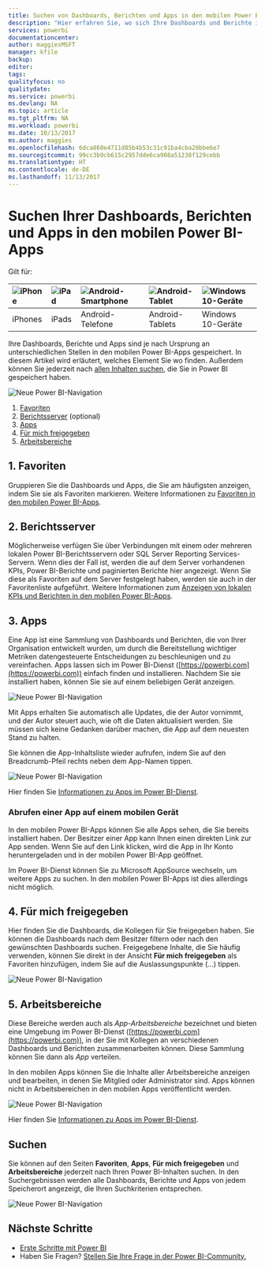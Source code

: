 ```yaml
---
title: Suchen von Dashboards, Berichten und Apps in den mobilen Power BI-Apps
description: "Hier erfahren Sie, wo sich Ihre Dashboards und Berichte in den mobilen Power BI-Apps befinden, abhängig davon, woher sie stammen."
services: powerbi
documentationcenter: 
author: maggiesMSFT
manager: kfile
backup: 
editor: 
tags: 
qualityfocus: no
qualitydate: 
ms.service: powerbi
ms.devlang: NA
ms.topic: article
ms.tgt_pltfrm: NA
ms.workload: powerbi
ms.date: 10/13/2017
ms.author: maggies
ms.openlocfilehash: 6dca860e4711d85b4b53c31c91ba4cba20bbe6e7
ms.sourcegitcommit: 99cc3b9cb615c2957dde6ca908a51238f129cebb
ms.translationtype: HT
ms.contentlocale: de-DE
ms.lasthandoff: 11/13/2017
---
```

# <a name="find-your-dashboards-reports-and-apps-in-the-power-bi-mobile-apps"></a>Suchen Ihrer Dashboards, Berichten und Apps in den mobilen Power BI-Apps
Gilt für:

| ![iPhone](media/mobile-apps-find-content-mobile-devices/iphone-logo-50-px.png) | ![iPad](media/mobile-apps-find-content-mobile-devices/ipad-logo-50-px.png) | ![Android-Smartphone](media/mobile-apps-find-content-mobile-devices/android-phone-logo-50-px.png) | ![Android-Tablet](media/mobile-apps-find-content-mobile-devices/android-tablet-logo-50-px.png) | ![Windows 10-Geräte](media/mobile-apps-find-content-mobile-devices/win-10-logo-50-px.png) |
|:--- |:--- |:--- |:--- |:--- |
| iPhones |iPads |Android-Telefone |Android-Tablets |Windows 10-Geräte |

Ihre Dashboards, Berichte und Apps sind je nach Ursprung an unterschiedlichen Stellen in den mobilen Power BI-Apps gespeichert. In diesem Artikel wird erläutert, welches Element Sie wo finden. Außerdem können Sie jederzeit nach [allen Inhalten suchen](mobile-apps-find-content-mobile-devices.md#search), die Sie in Power BI gespeichert haben. 

![Neue Power BI-Navigation](media/mobile-apps-find-content-mobile-devices/power-bi-mobile-find-content.png)

1. [Favoriten](mobile-apps-find-content-mobile-devices.md#1-favorites)
2. [Berichtsserver](mobile-apps-find-content-mobile-devices.md#2-report-servers) (optional)
3. [Apps](mobile-apps-find-content-mobile-devices.md#3-apps)
4. [Für mich freigegeben](mobile-apps-find-content-mobile-devices.md#4-shared-with-me)
5. [Arbeitsbereiche](mobile-apps-find-content-mobile-devices.md#5-workspaces)

## <a name="1-favorites"></a>1. Favoriten
Gruppieren Sie die Dashboards und Apps, die Sie am häufigsten anzeigen, indem Sie sie als Favoriten markieren. Weitere Informationen zu [Favoriten in den mobilen Power BI-Apps](mobile-apps-favorites.md).

## <a name="2-report-servers"></a>2. Berichtsserver
Möglicherweise verfügen Sie über Verbindungen mit einem oder mehreren lokalen Power BI-Berichtsservern oder SQL Server Reporting Services-Servern. Wenn dies der Fall ist, werden die auf dem Server vorhandenen KPIs, Power BI-Berichte und paginierten Berichte hier angezeigt. Wenn Sie diese als Favoriten auf dem Server festgelegt haben, werden sie auch in der Favoritenliste aufgeführt. Weitere Informationen zum [Anzeigen von lokalen KPIs und Berichten in den mobilen Power BI-Apps](mobile-app-ssrs-kpis-mobile-on-premises-reports.md).

## <a name="3-apps"></a>3. Apps
Eine App ist eine Sammlung von Dashboards und Berichten, die von Ihrer Organisation entwickelt wurden, um durch die Bereitstellung wichtiger Metriken datengesteuerte Entscheidungen zu beschleunigen und zu vereinfachen. Apps lassen sich im Power BI-Dienst ([https://powerbi.com](https://powerbi.com)) einfach finden und installieren. Nachdem Sie sie installiert haben, können Sie sie auf einem beliebigen Gerät anzeigen. 

![Neue Power BI-Navigation](media/mobile-apps-find-content-mobile-devices/power-bi-mobile-apps.png)

Mit Apps erhalten Sie automatisch alle Updates, die der Autor vornimmt, und der Autor steuert auch, wie oft die Daten aktualisiert werden. Sie müssen sich keine Gedanken darüber machen, die App auf dem neuesten Stand zu halten.

Sie können die App-Inhaltsliste wieder aufrufen, indem Sie auf den Breadcrumb-Pfeil rechts neben dem App-Namen tippen.

![Neue Power BI-Navigation](media/mobile-apps-find-content-mobile-devices/power-bi-it-spend-app-android.png)

Hier finden Sie [Informationen zu Apps im Power BI-Dienst](service-install-use-apps.md).

### <a name="get-an-app-on-a-mobile-device"></a>Abrufen einer App auf einem mobilen Gerät
In den mobilen Power BI-Apps können Sie alle Apps sehen, die Sie bereits installiert haben. Der Besitzer einer App kann Ihnen einen direkten Link zur App senden. Wenn Sie auf den Link klicken, wird die App in Ihr Konto heruntergeladen und in der mobilen Power BI-App geöffnet. 

Im Power BI-Dienst können Sie zu Microsoft AppSource wechseln, um weitere Apps zu suchen. In den mobilen Power BI-Apps ist dies allerdings nicht möglich. 

## <a name="4-shared-with-me"></a>4. Für mich freigegeben
Hier finden Sie die Dashboards, die Kollegen für Sie freigegeben haben. Sie können die Dashboards nach dem Besitzer filtern oder nach den gewünschten Dashboards suchen. Freigegebene Inhalte, die Sie häufig verwenden, können Sie direkt in der Ansicht **Für mich freigegeben** als Favoriten hinzufügen, indem Sie auf die Auslassungspunkte (...) tippen.

![Neue Power BI-Navigation](media/mobile-apps-find-content-mobile-devices/power-bi-mobile-shared-with-me-fave.png)

## <a name="5-workspaces"></a>5. Arbeitsbereiche
Diese Bereiche werden auch als *App-Arbeitsbereiche* bezeichnet und bieten eine Umgebung im Power BI-Dienst ([https://powerbi.com](https://powerbi.com)), in der Sie mit Kollegen an verschiedenen Dashboards und Berichten zusammenarbeiten können. Diese Sammlung können Sie dann als *App* verteilen. 

In den mobilen Apps können Sie die Inhalte aller Arbeitsbereiche anzeigen und bearbeiten, in denen Sie Mitglied oder Administrator sind. Apps können nicht in Arbeitsbereichen in den mobilen Apps veröffentlicht werden.

![Neue Power BI-Navigation](media/mobile-apps-find-content-mobile-devices/power-bi-mobile-workspaces-home-android.png)

Hier finden Sie [Informationen zu Apps im Power BI-Dienst](service-install-use-apps.md).

## <a name="search"></a>Suchen
Sie können auf den Seiten **Favoriten**, **Apps**, **Für mich freigegeben** und **Arbeitsbereiche** jederzeit nach Ihren Power BI-Inhalten suchen. In den Suchergebnissen werden alle Dashboards, Berichte und Apps von jedem Speicherort angezeigt, die Ihren Suchkriterien entsprechen. 

![Neue Power BI-Navigation](media/mobile-apps-find-content-mobile-devices/power-bi-mobile-search.png)

## <a name="next-steps"></a>Nächste Schritte
* [Erste Schritte mit Power BI](service-get-started.md)
* Haben Sie Fragen? [Stellen Sie Ihre Frage in der Power BI-Community.](http://community.powerbi.com/)

